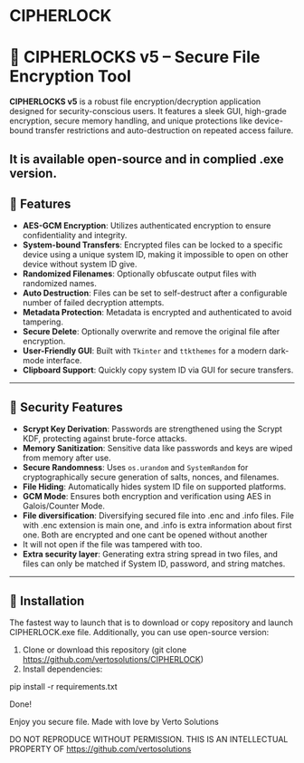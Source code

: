 # CIPHERLOCK
# 🔐 CIPHERLOCKS v5 – Secure File Encryption Tool

**CIPHERLOCKS v5** is a robust file encryption/decryption application designed for security-conscious users. It features a sleek GUI, high-grade encryption, secure memory handling, and unique protections like device-bound transfer restrictions and auto-destruction on repeated access failure.

It is available open-source and in complied .exe version.
---

## 🧰 Features

- **AES-GCM Encryption**: Utilizes authenticated encryption to ensure confidentiality and integrity.
- **System-bound Transfers**: Encrypted files can be locked to a specific device using a unique system ID, making it impossible to open on other device without system ID give.
- **Randomized Filenames**: Optionally obfuscate output files with randomized names.
- **Auto Destruction**: Files can be set to self-destruct after a configurable number of failed decryption attempts.
- **Metadata Protection**: Metadata is encrypted and authenticated to avoid tampering.
- **Secure Delete**: Optionally overwrite and remove the original file after encryption.
- **User-Friendly GUI**: Built with `Tkinter` and `ttkthemes` for a modern dark-mode interface.
- **Clipboard Support**: Quickly copy system ID via GUI for secure transfers.

---

## 🔐 Security Features

- **Scrypt Key Derivation**: Passwords are strengthened using the Scrypt KDF, protecting against brute-force attacks.
- **Memory Sanitization**: Sensitive data like passwords and keys are wiped from memory after use.
- **Secure Randomness**: Uses `os.urandom` and `SystemRandom` for cryptographically secure generation of salts, nonces, and filenames.
- **File Hiding**: Automatically hides system ID file on supported platforms.
- **GCM Mode**: Ensures both encryption and verification using AES in Galois/Counter Mode.
- **File diversification**: Diversifying secured file into .enc and .info files. File with .enc extension is main one, and .info is extra information about first one. Both are encrypted and one cant be opened without another
- It will not open if the file was tampered with too.
- **Extra security layer**: Generating extra string spread in two files, and files can only be matched if System ID, password, and string matches.
---

## 🚀 Installation

The fastest way to launch that is to download or copy repository and launch CIPHERLOCK.exe file. Additionally, you can use open-source version:


1. Clone or download this repository (git clone https://github.com/vertosolutions/CIPHERLOCK)
2. Install dependencies:

pip install -r requirements.txt

Done!

Enjoy you secure file. Made with love by Verto Solutions

DO NOT REPRODUCE WITHOUT PERMISSION. THIS IS AN INTELLECTUAL PROPERTY OF https://github.com/vertosolutions
